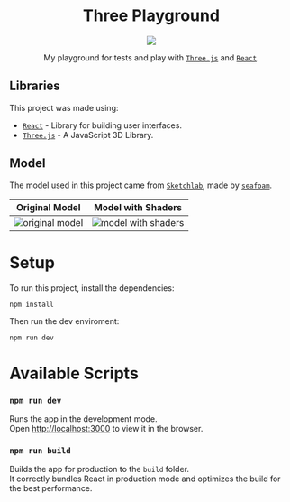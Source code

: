 <h1 align="center">Three Playground</h1> 

<div align="center">

  <img src="https://raw.githubusercontent.com/Zurkon/repo-assets/main/three-playground/three-playground.png" />

My playground for tests and play with [`Three.js`](https://threejs.org/) and [`React`](https://facebook.github.io/react/).

</div>

## Libraries

This project was made using:

- [`React`](https://facebook.github.io/react/) - Library for building user interfaces.
- [`Three.js`](https://threejs.org/) - A JavaScript 3D Library.

## Model

The model used in this project came from [`Sketchlab`](https://sketchfab.com/3d-models/smol-ame-in-an-upcycled-terrarium-hololiveen-490cecc249d242188fda5ad3160a4b24), made by [`seafoam`](https://sketchfab.com/seafoam).

**Original Model** | **Model with Shaders**
:-----------------:|:----------------------:
![original model](https://raw.githubusercontent.com/Zurkon/repo-assets/main/three-playground/original.png)|![model with shaders](https://raw.githubusercontent.com/Zurkon/repo-assets/main/three-playground/three-playground.png)

# Setup

To run this project, install the dependencies:
```
npm install
```

Then run the dev enviroment:
```
npm run dev
```

# Available Scripts

### `npm run dev`

Runs the app in the development mode.\
Open [http://localhost:3000](http://localhost:3000) to view it in the browser.

### `npm run build`

Builds the app for production to the `build` folder.\
It correctly bundles React in production mode and optimizes the build for the best performance.
